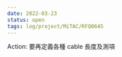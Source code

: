 ```yaml
---
date: 2022-03-23
status: open
tags: log/project/MiTAC/RFQ0645
---
```



Action: 要再定義各種 cable 長度及測項

